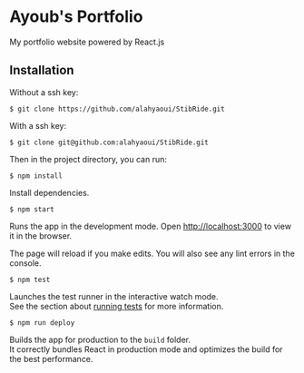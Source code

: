 # Ayoub's Portfolio
My portfolio website powered by React.js

## Installation

Without a ssh key:
```
$ git clone https://github.com/alahyaoui/StibRide.git
```
With a ssh key:
```
$ git clone git@github.com:alahyaoui/StibRide.git
```

Then in the project directory, you can run:

```
$ npm install
```

Install dependencies.

```
$ npm start
```

Runs the app in the development mode. Open [http://localhost:3000](http://localhost:3000) to view it in the browser.

The page will reload if you make edits. You will also see any lint errors in the console.

```
$ npm test
```

Launches the test runner in the interactive watch mode.\
See the section about [running tests](https://facebook.github.io/create-react-app/docs/running-tests) for more information.

```
$ npm run deploy
```

Builds the app for production to the `build` folder.\
It correctly bundles React in production mode and optimizes the build for the best performance.
